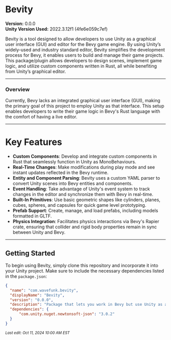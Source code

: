 # Bevity

**Version:** 0.0.0  
**Unity Version Used:** 2022.3.12f1 (4fe6e059c7ef)  

Bevity is a tool designed to allow developers to use Unity as a graphical user interface (GUI) and editor for the Bevy game engine. By using Unity’s widely-used and industry standard editor, Bevity simplifies the development process for Bevy, it enables users to  build and manage their game projects. This package/plugin allows developers to design scenes, implement game logic, and utilize custom components written in Rust, all while benefiting from Unity’s graphical editor.

___

### Overview

Currently, Bevy lacks an integrated graphical user interface (GUI), making the primary goal of this project to employ Unity as that interface. This setup enables developers to write their game logic in Bevy's Rust language with the comfort of having a live editor.

___

# Key Features

- **Custom Components**: Develop and integrate custom components in Rust that seamlessly function in Unity as MonoBehaviours.
- **Real-Time Changes**: Make modifications during play mode and see instant updates reflected in the Bevy runtime.
- **Entity and Component Parsing**: Bevity uses a custom YAML parser to convert Unity scenes into Bevy entities and components.
- **Event Handling**: Take advantage of Unity's event system to track changes in the editor and synchronize them with Bevy in real-time.
- **Built-In Primitives**: Use basic geometric shapes like cylinders, planes, cubes, spheres, and capsules for quick game level prototyping.
- **Prefab Support**: Create, manage, and load prefabs, including models formatted in GLTF.
- **Physics Integration**: Facilitates physics interactions via Bevy's Rapier crate, ensuring that collider and rigid body properties remain in sync between Unity and Bevy.

___

## Getting Started

To begin using Bevity, simply clone this repository and incorporate it into your Unity project. Make sure to include the necessary dependencies listed in the `package.json`:

```json
{
  "name": "com.wavefunk.bevity",
  "displayName": "Bevity",
  "version": "0.0.0",
  "description": "Package that lets you work in Bevy but use Unity as an editor for it",
  "dependencies": {
      "com.unity.nuget.newtonsoft-json": "3.0.2"
  }
}
```

<sub>*Last edit: Oct 11, 2024 10:00 AM EST*<sub>
